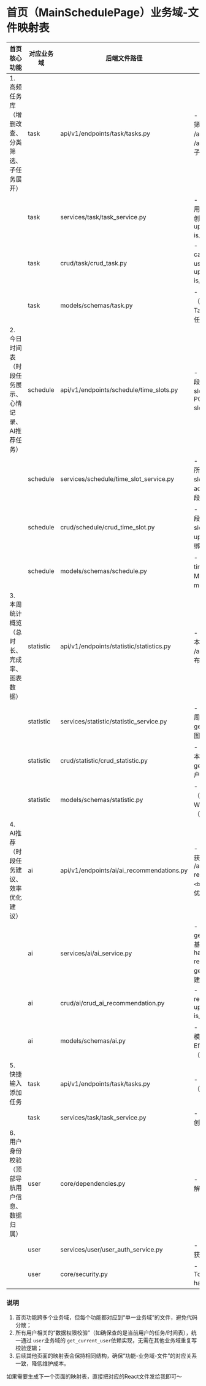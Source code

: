 # 首页（MainSchedulePage）业务域-文件映射表

| 首页核心功能                                        | 对应业务域 | 后端文件路径                              | 核心函数/接口说明                                                                                                                                                                                               |
| --------------------------------------------------- | ---------- | ----------------------------------------- | --------------------------------------------------------------------------------------------------------------------------------------------------------------------------------------------------------------- |
| 1. 高频任务库（增删改查、分类筛选、子任务展开）     | task       | api/v1/endpoints/task/tasks.py            | - GET /api/v1/tasks：获取任务列表（支持按类型筛选，如“学习/生活”）`<br>`- POST /api/v1/tasks：新增任务`<br>`- PATCH /api/v1/tasks/{task_id}：更新任务（如展开/收起子任务）                                |
|                                                     | task       | services/task/task_service.py             | - get_task_list(user_id, category)：按分类查询用户任务`<br>`- create_task(user_id, task_data)：创建任务`<br>`- update_task_expand_status(user_id, task_id, is_expand)：更新任务展开状态                     |
|                                                     | task       | crud/task/crud_task.py                    | - get_multi_by_category(db, user_id, category)：按分类查数据库任务`<br>`- create(db, user_id, task_data)：保存任务到数据库`<br>`- update_expand_status(db, task_id, is_expand)：更新任务展开状态            |
|                                                     | task       | models/schemas/task.py                    | - TaskCreate：新增任务的请求参数模型（name、type、category等）`<br>`- TaskResponse：任务列表的响应参数模型（含子任务、weeklyHours等）                                                                         |
| 2. 今日时间表（时段任务展示、心情记录、AI推荐任务） | schedule   | api/v1/endpoints/schedule/time_slots.py   | - GET /api/v1/schedule/time-slots：获取今日时段任务列表`<br>`- POST /api/v1/schedule/time-slots/{slot_id}/mood：提交时段心情记录`<br>`- POST /api/v1/schedule/time-slots/{slot_id}/task：为空白时段添加任务 |
|                                                     | schedule   | services/schedule/time_slot_service.py    | - get_today_time_slots(user_id)：查询用户今日所有时段任务`<br>`- save_mood_record(user_id, slot_id, mood)：保存时段心情`<br>`- add_task_to_slot(user_id, slot_id, task_id)：为时段绑定任务                  |
|                                                     | schedule   | crud/schedule/crud_time_slot.py           | - get_today_by_user(db, user_id)：查用户今日时段数据`<br>`- create_mood_record(db, user_id, slot_id, mood)：保存心情到数据库`<br>`- update_slot_task(db, slot_id, task_id)：更新时段绑定的任务              |
|                                                     | schedule   | models/schemas/schedule.py                | - TimeSlotResponse：时段任务的响应模型（含time、task、status、mood等）`<br>`- MoodCreate：心情记录的请求模型（slot_id、mood）                                                                                 |
| 3. 本周统计概览（总时长、完成率、图表数据）         | statistic  | api/v1/endpoints/statistic/statistics.py  | - GET /api/v1/statistic/weekly-overview：获取本周统计概览（总时长、完成率等）`<br>`- GET /api/v1/statistic/weekly-chart：获取本周时间分布图表数据（柱状图、环形图）                                           |
|                                                     | statistic  | services/statistic/statistic_service.py   | - calculate_weekly_overview(user_id)：计算本周核心统计数据`<br>`- generate_weekly_chart_data(user_id)：生成本周图表所需数据（按天/按类别聚合时长）                                                            |
|                                                     | statistic  | crud/statistic/crud_statistic.py          | - get_weekly_task_hours(db, user_id)：查用户本周各任务时长`<br>`- get_weekly_category_hours(db, user_id)：查用户本周各类型任务总时长                                                                          |
|                                                     | statistic  | models/schemas/statistic.py               | - WeeklyOverviewResponse：本周概览响应模型（总学习时长、高频任务完成率等）`<br>`- WeeklyChartResponse：图表数据响应模型（labels、datasets）                                                                   |
| 4. AI推荐（时段任务建议、效率优化建议）             | ai         | api/v1/endpoints/ai/ai_recommendations.py | - GET /api/v1/ai/schedule-recommendations：获取时间表AI推荐任务`<br>`- POST /api/v1/ai/schedule-recommendations/{rec_id}/accept：采纳AI推荐`<br>`- GET /api/v1/ai/efficiency-tips：获取效率优化建议         |
|                                                     | ai         | services/ai/ai_service.py                 | - generate_schedule_recommendation(user_id)：基于用户习惯生成时段任务推荐`<br>`- handle_recommendation_accept(user_id, rec_id)：处理推荐采纳逻辑`<br>`- generate_efficiency_tips(user_id)：生成效率优化建议 |
|                                                     | ai         | crud/ai/crud_ai_recommendation.py         | - create_recommendation(db, user_id, rec_data)：保存AI推荐记录`<br>`- update_recommendation_status(db, rec_id, is_accepted)：更新推荐采纳状态                                                                 |
|                                                     | ai         | models/schemas/ai.py                      | - AIRecommendationResponse：AI推荐的响应模型（含aiTip、isAIRecommended等）`<br>`- EfficiencyTipResponse：效率建议的响应模型（tips列表）                                                                       |
| 5. 快捷输入添加任务                                 | task       | api/v1/endpoints/task/tasks.py            | - POST /api/v1/tasks/quick-add：快捷新增任务（无需填写完整参数，快速创建）                                                                                                                                      |
|                                                     | task       | services/task/task_service.py             | - quick_create_task(user_id, task_name)：快捷创建任务（自动补全默认类型、时长等）                                                                                                                               |
| 6. 用户身份校验（顶部导航用户信息、数据归属）       | user       | core/dependencies.py                      | - get_current_user：依赖注入函数，从Token中解析当前用户ID，确保数据归属正确                                                                                                                                     |
|                                                     | user       | services/user/user_auth_service.py        | - verify_token(token)：验证用户Token有效性，获取用户ID                                                                                                                                                          |
|                                                     | user       | core/security.py                          | - create_access_token(user_id)：生成用户登录Token`<br>`- verify_password(plain_password, hashed_password)：验证密码（间接支撑登录态）                                                                         |

### 说明

1. 首页功能跨多个业务域，但每个功能都对应到“单一业务域”的文件，避免代码分散；
2. 所有用户相关的“数据权限校验”（如确保查的是当前用户的任务/时间表），统一通过 `user`业务域的 `get_current_user`依赖实现，无需在其他业务域重复写校验逻辑；
3. 后续其他页面的映射表会保持相同结构，确保“功能-业务域-文件”的对应关系一致，降低维护成本。

如果需要生成下一个页面的映射表，直接把对应的React文件发给我即可～
